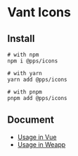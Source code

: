 # Vant Icons

## Install

```shell
# with npm
npm i @pps/icons

# with yarn
yarn add @pps/icons

# with pnpm
pnpm add @pps/icons
```

## Document

- [Usage in Vue](https://youzan.github.io/vant/#/zh-CN/icon)
- [Usage in Weapp](https://youzan.github.io/vant-weapp/#/icon)
